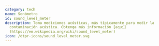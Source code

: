 ```yaml
---
category: tech
name: Sonómetro
id: sound_level_meter
description: Toma mediciones acústicas, más típicamente para medir la
  contaminación acústica. Obtenga más información [aquí]
  (https://en.wikipedia.org/wiki/sound_level_meter)
icon: /dtpr-icons/sound_level_meter.svg
---
```

